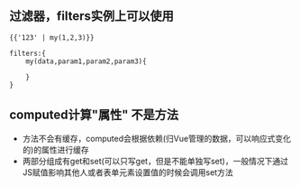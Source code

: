 

## 过滤器，filters实例上可以使用
```
{{'123' | my(1,2,3)}}

filters:{
    my(data,param1,param2,param3){
        
    }
}
```

## computed计算"属性" 不是方法
- 方法不会有缓存，computed会根据依赖(归Vue管理的数据，可以响应式变化的)的属性进行缓存
- 两部分组成有get和set(可以只写get，但是不能单独写set)，一般情况下通过JS赋值影响其他人或者表单元素设置值的时候会调用set方法